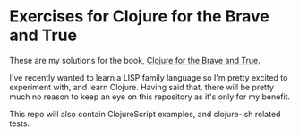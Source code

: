 # Exercises for Clojure for the Brave and True

These are my solutions for the book, [Clojure for the Brave and True](https://www.braveclojure.com/).

I've recently wanted to learn a LISP family language so I'm pretty excited to experiment with, and learn Clojure. Having said that, there will be pretty much no reason to keep an eye on this repository as it's only for my benefit.

This repo will also contain ClojureScript examples, and clojure-ish related tests.

